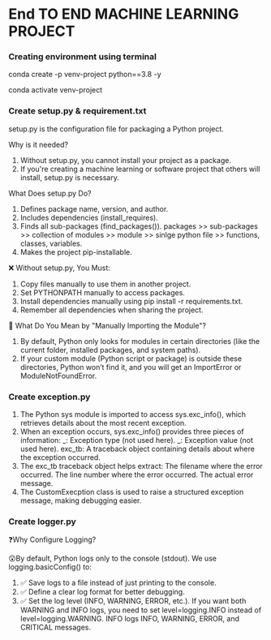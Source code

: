 # End TO END MACHINE LEARNING PROJECT #

### Creating environment using terminal
conda create -p venv-project python==3.8 -y

conda activate venv-project

### Create setup.py & requirement.txt
setup.py is the configuration file for packaging a Python project.

Why is it needed?
 1. Without setup.py, you cannot install your project as a package.
 2. If you're creating a machine learning or software project that others will install, setup.py is necessary.

What Does setup.py Do?
 1. Defines package name, version, and author.
 2. Includes dependencies (install_requires).
 3. Finds all sub-packages (find_packages()).  packages >> sub-packages >> collection of modules >> module >> sinlge python file >> functions, classes, variables.
 4. Makes the project pip-installable.

❌ Without setup.py, You Must:
 1. Copy files manually to use them in another project.
 2. Set PYTHONPATH manually to access packages.
 3. Install dependencies manually using pip install -r requirements.txt.
 4. Remember all dependencies when sharing the project.

📌 What Do You Mean by "Manually Importing the Module"?
 1. By default, Python only looks for modules in certain directories (like the current folder, installed packages, and system paths).
 2. If your custom module (Python script or package) is outside these directories, Python won’t find it, and you will get an ImportError or ModuleNotFoundError.

### Create exception.py
1. The Python sys module is imported to access sys.exc_info(), which retrieves details about the most recent exception.
2. When an exception occurs, sys.exc_info() provides three pieces of information:
   _: Exception type (not used here).
   _: Exception value (not used here).
   exc_tb: A traceback object containing details about where the exception occurred.
3. The exc_tb traceback object helps extract:
   The filename where the error occurred.
   The line number where the error occurred.
   The actual error message.
4. The CustomExecption class is used to raise a structured exception message, making debugging easier.

### Create logger.py
❓Why Configure Logging?

😲By default, Python logs only to the console (stdout). We use logging.basicConfig() to: 
   1. ✅ Save logs to a file instead of just printing to the console.
   2. ✅ Define a clear log format for better debugging.
   3. ✅ Set the log level (INFO, WARNING, ERROR, etc.). If you want both WARNING and INFO logs, you need to set level=logging.INFO instead of level=logging.WARNING. INFO logs INFO, WARNING, ERROR, and CRITICAL messages.

### 



